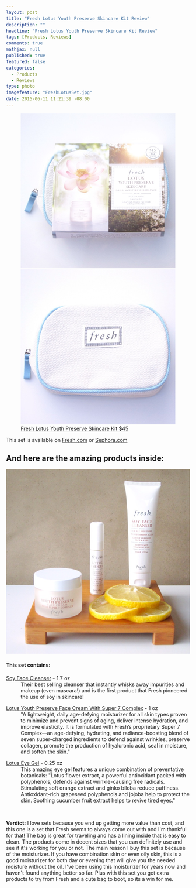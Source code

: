 ```yaml
---
layout: post
title: "Fresh Lotus Youth Preserve Skincare Kit Review"
description: ""
headline: "Fresh Lotus Youth Preserve Skincare Kit Review"
tags: [Products, Reviews]
comments: true
mathjax: null
published: true
featured: false
categories: 
  - Products
  - Reviews
type: photo
imagefeature: "FreshLotusSet.jpg"
date: 2015-06-11 11:21:39 -08:00
---
```


<figure class="half">
      <img src='/images/FreshLotusSetPackaging.jpg'>
      <img src='/images/FreshLotusSetBag.jpg'>
      <figcaption><a href="http://www.fresh.com/US/gift-sets/lotus-youth-preserve-skincare%3A-daily-moisture-%26-radiance/H00003509.html#q=set&start=1&cgid=null">Fresh Lotus Youth Preserve Skincare Kit $45</a></figcaption>
</figure>

<p>This set is available on <a href="http://www.fresh.com/US/gift-sets/lotus-youth-preserve-skincare%3A-daily-moisture-%26-radiance/H00003509.html#q=set&start=1&cgid=null">Fresh.com</a> or <a href="http://www.sephora.com/lotus-youth-preserve-skincare-kit-P393326?skuId=1685882">Sephora.com</a></p>

## And here are the amazing products inside:
<p><center><img src='/images/FreshLotusSet.jpg'></center></p>

<H4>This set contains:</H4>
<DL>
<DT><a href="http://www.fresh.com/US/cleanser/soy-face-cleanser/H00000002.html#q=soy%2Bcleanser&start=1&cgid=null">Soy Face Cleanser</a> - 1.7 oz</DT>
<DD>Their best selling cleanser that instantly whisks away impurities and makeup (even mascara!) and is the first product that Fresh pioneered the use of soy in skincare!</DD>
</DL>
<DL>
<DT><a href="http://www.fresh.com/US/moisturizer/lotus-youth-preserve-face-cream/H00002669.html">Lotus Youth Preserve Face Cream With Super 7 Complex</a> - 1 oz</DT>
<DD>"A lightweight, daily age-defying moisturizer for all skin types proven to minimize and prevent signs of aging, deliver intense hydration, and improve elasticity. It is formulated with Fresh’s proprietary Super 7 Complex—an age-defying, hydrating, and radiance-boosting blend of seven super-charged ingredients to defend against wrinkles, preserve collagen, promote the production of hyaluronic acid, seal in moisture, and soften the skin."</DD>
</DL>
<DL>
<DT><a href="http://www.fresh.com/US/eye-care/lotus-eye-gel/H00000572.html#q=lotus%2Beye&start=2&cgid=null">Lotus Eye Gel</a>  - 0.25 oz</DT>
<DD>This amazing eye gel features a unique combination of preventative botanicals: "Lotus flower extract, a powerful antioxidant packed with polyphenols, defends against wrinkle-causing free radicals. Stimulating soft orange extract and ginko biloba reduce puffiness. Antioxidant-rich grapeseed polyphenols and jojoba help to protect the skin. Soothing cucumber fruit extract helps to revive tired eyes."</DD>
</DL>

<br>

<p><i class="icon-exclamation-sign"></i><b> Verdict:</b> I love sets because you end up getting more value than cost, and this one is a set that Fresh seems to always come out with and I'm thankful for that! The bag is great for traveling and has a lining inside that is easy to clean. The products come in decent sizes that you can definitely use and see if it's working for you or not. The main reason I buy this set is because of the moisturizer. If you have combination skin or even oily skin, this is a good moisturizer for both day or evening that will give you the needed moisture without the oil. I've been using this moisturizer for years now and haven't found anything better so far. Plus with this set you get extra products to try from Fresh and a cute bag to boot, so its a win for me.</p>
